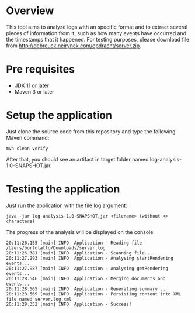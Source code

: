 # Overview

This tool aims to analyze logs with an specific format and to extract several pieces of information from it, such as how many events have occurred and the timestamps that it happened.
For testing purposes, please download file from http://debreuck.neirynck.com/opdracht/server.zip.

# Pre requisites
*  JDK 11 or later
*  Maven 3 or later

# Setup the application
Just clone the source code from this repository and type the following Maven command:
```
mvn clean verify
```
After that, you should see an artifact in target folder named log-analysis-1.0-SNAPSHOT.jar.

# Testing the application
Just run the application with the file log argument: 
```
java -jar log-analysis-1.0-SNAPSHOT.jar <filename> (without <> characters)
```

The progress of the analysis will be displayed on the console:
```
20:11:26.155 [main] INFO  Application - Reading file /Users/bortolatto/Downloads/server.log
20:11:26.381 [main] INFO  Application - Scanning file...
20:11:27.293 [main] INFO  Application - Analysing startRendering events...
20:11:27.987 [main] INFO  Application - Analysing getRendering events...
20:11:28.546 [main] INFO  Application - Merging documents and events...
20:11:28.565 [main] INFO  Application - Generating summary...
20:11:28.569 [main] INFO  Application - Persisting content into XML file named server.log.xml
20:11:29.352 [main] INFO  Application - Success!
```